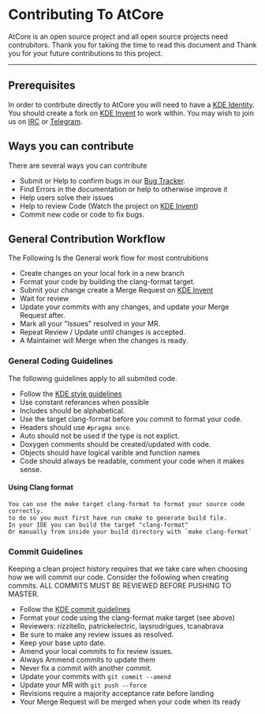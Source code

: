 <!--
    SPDX-FileCopyrightText: AtCore Authors
    SPDX-License-Identifier: CC-BY-SA-4.0
-->
# Contributing To AtCore
AtCore is an open source project and all open source projects need contrubitors. Thank you for taking the time to read this document and Thank you for your future contributions to this project. 

----
## Prerequisites
In order to contrbute directly to AtCore you will need to have a [KDE Identity]. You should create a fork on [KDE Invent] to work within. You may wish to join us on [IRC] or [Telegram].

## Ways you can contribute
There are several ways you can contribute
 - Submit or Help to confirm bugs in our [Bug Tracker].
 - Find Errors in the documentation or help to otherwise improve it
 - Help users solve their issues
 - Help to review Code (Watch the project on [KDE Invent])
 - Commit new code or code to fix bugs. 

## General Contribution Workflow
The Following Is the General work flow for most contrubitions
 - Create changes on your local fork in a new branch
 - Format your code by building the clang-format target.
 - Submit your change create a Merge Request on [KDE Invent]
 - Wait for review
 - Update your commits with any changes, and update your Merge Request after.
 - Mark all your "Issues" resolved in your MR. 
 - Repeat Review / Update until changes is accepted.
 - A Maintainer will Merge when the changes is ready.
 
### General Coding Guidelines
The following guidelines apply to all submited code.

 - Follow the [KDE style guidelines]
 - Use constant referances when possible
 - Includes should be alphabetical.
 - Use the target clang-format before you commit to format your code. 
 - Headers should use `#pragma once`.
 - Auto should not be used if the type is not explict.
 - Doxygen comments should be created/updated with code.
 - Objects should have logical varible and function names
 - Code should always be readable, comment your code when it makes sense.

#### Using Clang format
    You can use the make target clang-format to format your source code correctly.
    to do so you must first have run cmake to generate build file.
    In your IDE you can build the target "clang-format" 
    Or manually from inside your build directory with `make clang-format`

### Commit Guidelines
Keeping a clean project history requires that we take care when choosing how we will commit our code. Consider the following when creating commits. ALL COMMITS MUST BE REVIEWED BEFORE PUSHING TO MASTER.

 - Follow the [KDE commit guidelines]
 - Format your code using the clang-format make target (see above)
 - Reviewers: rizzitello, patrickelectric, laysrodrigues, tcanabrava
 - Be sure to make any review issues as resolved.
 - Keep your base upto date. 
 - Amend your local commits to fix review issues.
 - Always Ammend commits to update them
 - Never fix a commit with another commit.
 - Update your commits with `git commit --amend`
 - Update your MR with `git push --force`
 - Revisions require a majority acceptance rate before landing
 - Your Merge Request will be merged when your code when its ready

[IRC]: https://web.libera.chat/
[Telegram]: https://telegram.me/KDEAtelier
[Bug Tracker]: https://bugs.kde.org/enter_bug.cgi?product=Atelier&component=AtCore
[KDE Identity]: https://identity.kde.org/
[KDE Invent]: https://invent.kde.org
[KDE style guidelines]: https://community.kde.org/Policies/Kdelibs_Coding_Style
[KDE commit guidelines]: https://community.kde.org/Policies/Commit_Policy
